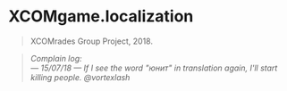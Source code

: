
# XCOMgame.localization
> XCOMrades Group Project, 2018.

> _Complain log:_ <br/>
— _15/07/18 — If I see the word "юнит" in translation again, I'll start killing people. @vortexlash_<br/>

